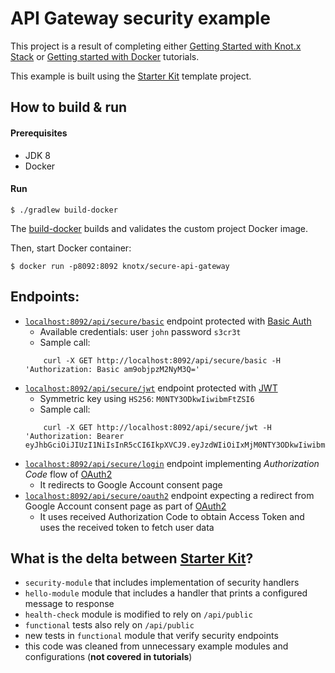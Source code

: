 
# API Gateway security example
This project is a result of completing either [Getting Started with Knot.x Stack](http://knotx.io/tutorials/getting-started-with-knotx-stack/2_0/) or [Getting started with Docker](http://knotx.io/tutorials/getting-started-with-docker/2_0/) tutorials.

This example is built using the [Starter Kit](https://github.com/Knotx/knotx-starter-kit) template project.

## How to build & run

#### Prerequisites
- JDK 8
- Docker

#### Run
```
$ ./gradlew build-docker
```

The [build-docker](https://github.com/Knotx/knotx-starter-kit#build--validate-docker-image) builds and validates the custom project Docker image.

Then, start Docker container:
```
$ docker run -p8092:8092 knotx/secure-api-gateway
```

## Endpoints:

- [`localhost:8092/api/secure/basic`](http://localhost:8092/api/security/basic) endpoint protected with [Basic Auth](https://en.wikipedia.org/wiki/Basic_access_authentication)
  - Available credentials: user `john` password `s3cr3t`
  - Sample call:
  ```shell script
      curl -X GET http://localhost:8092/api/secure/basic -H 'Authorization: Basic am9objpzM2NyM3Q='
  ```
- [`localhost:8092/api/secure/jwt`](http://localhost:8092/api/security/jwt) endpoint protected with [JWT](https://jwt.io/)
  - Symmetric key using `HS256`: `M0NTY3ODkwIiwibmFtZSI6`
  - Sample call:
  ```shell script
      curl -X GET http://localhost:8092/api/secure/jwt -H 'Authorization: Bearer eyJhbGciOiJIUzI1NiIsInR5cCI6IkpXVCJ9.eyJzdWIiOiIxMjM0NTY3ODkwIiwibmFtZSI6IkpvaG4gRG9lIn0.vPWK59pl5GWimz8UVbL3CmrceSfmNvvCgyzwLVV9jT8'
  ```
- [`localhost:8092/api/secure/login`](http://localhost:8092/api/security/jwt) endpoint implementing *Authorization Code* flow of [OAuth2](https://oauth.net/2/)
  - It redirects to Google Account consent page
- [`localhost:8092/api/secure/oauth2`](http://localhost:8092/api/security/oauth2) endpoint expecting a redirect from Google Account consent page as part of [OAuth2](https://oauth.net/2/)
  - It uses received Authorization Code to obtain Access Token and uses the received token to fetch user data 


## What is the delta between [Starter Kit](https://github.com/Knotx/knotx-starter-kit)?

- `security-module` that includes implementation of security handlers 
- `hello-module` module that includes a handler that prints a configured message to response
- `health-check` module is modified to rely on `/api/public`
- `functional` tests also rely on `/api/public`
- new tests in `functional` module that verify security endpoints
- this code was cleaned from unnecessary example modules and configurations (**not covered in tutorials**)
